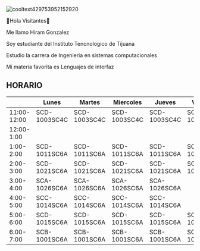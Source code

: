![cooltext429753952152920](https://user-images.githubusercontent.com/124218198/219229776-4261141f-7df9-490b-82c0-b6454e8a41ee.png)

👋Hola Visitantes👋

Me llamo Hiram Gonzalez

Soy estudiante del Instituto Tencnologico de Tijuana

Estudio la carrera de Ingenieria en sistemas computacionales

Mi materia favorita es Lenguajes de interfaz



HORARIO
-----------------------------------------------------------------------------------------------
|             | Lunes         | Martes        | Miercoles     | Jueves        | Viernes       |
|-------------|---------------|---------------|---------------|---------------|---------------|
| 11:00-12:00 | SCD-1003SC4C  | SCD-1003SC4C  | SCD-1003SC4C  | SCD-1003SC4C  | SCD-1003SC4C  |
| 12:00-1:00  |               |               |               |               |               |
| 1:00-2:00   | SCD-1011SC6A  | SCD-1011SC6A  | SCD-1011SC6A  | SCD-1011SC6A  | SCD-1011SC6A  |
| 2:00-3:00   | SCD-1021SC6A  | SCD-1021SC6A  | SCD-1021SC6A  | SCD-1021SC6A  | SCD-1021SC6A  |
| 3:00-4:00   | SCA-1026SC6A  | SCA-1026SC6A  | SCA-1026SC6A  | SCA-1026SC6A  |               |
| 4:00-5:00   | SCC-1014SC6A  | SCC-1014SC6A  | SCC-1014SC6A  | SCC-1014SC6A  |               |
| 5:00-6:00   | SCD-1015SC6A  | SCD-1015SC6A  | SCD-1015SC6A  | SCD-1015SC6A  | SCD-1015SC6A  |
| 6:00-7:00   | SCB-1001SC6A  | SCB-1001SC6A  | SCB-1001SC6A  | SCB-1001SC6A  | SCB-1001SC6A  |
